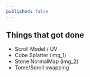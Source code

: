 ```yaml
---
published: false
---
```


## Things that got done
- Scroll Model / UV 
- Cube Splatter (img_1)
- Stone NormalMap (img_2)
- Tome/Scroll swapping